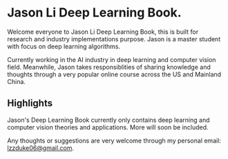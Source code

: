 # Jason Li Deep Learning Book.

Welcome everyone to Jason Li Deep Learning Book, this is built for research and industry implementations purpose. Jason is a master student with focus on deep learning algorithms. 

Currently working in the AI industry in deep learning and computer vision field. Meanwhile, Jason takes responsiblities of sharing knowledge and thoughts through a very popular online course across the US and Mainland China.

## Highlights

Jason's Deep Learning Book currently only contains deep learning and computer vision theories and applications. More will soon be included.

Any thoughts or suggestions are very welcome through my personal email: [lzzduke06@gmail.com](lzzduke06@gmail.com).

